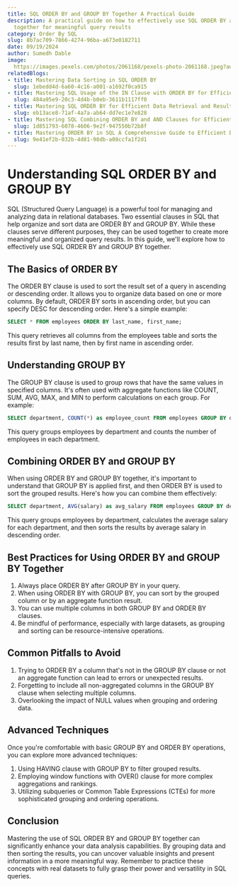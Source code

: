 ```yaml
---
title: SQL ORDER BY and GROUP BY Together A Practical Guide
description: A practical guide on how to effectively use SQL ORDER BY and GROUP BY
  together for meaningful query results
category: Order By SQL
slug: 8b7ac709-7866-4274-96ba-a673e0182711
date: 09/19/2024
author: Sumedh Dable
image: 
  https://images.pexels.com/photos/2061168/pexels-photo-2061168.jpeg?auto=compress&cs=tinysrgb&w=600
relatedBlogs:
- title: Mastering Data Sorting in SQL ORDER BY
  slug: 1ebedd4d-6a60-4c16-a001-a1692f0ca915
- title: Mastering SQL Usage of the IN Clause with ORDER BY for Efficient Querying
  slug: 484a95e9-20c3-4d4b-b0eb-3611b1117ff0
- title: Mastering SQL ORDER BY for Efficient Data Retrieval and Result Sorting
  slug: eb13ace8-71af-4a7a-ab64-dd7ec1e7e828
- title: Mastering SQL Combining ORDER BY and AND Clauses for Efficient Data Retrieval
  slug: 1d851793-6078-4606-9e2f-947550b72b8f
- title: Mastering ORDER BY in SQL A Comprehensive Guide to Efficient Data Sorting
  slug: 9e41ef2b-032b-4d81-98db-a08ccfa1f2d1
---
```


# Understanding SQL ORDER BY and GROUP BY

SQL (Structured Query Language) is a powerful tool for managing and analyzing data in relational databases. Two essential clauses in SQL that help organize and sort data are ORDER BY and GROUP BY. While these clauses serve different purposes, they can be used together to create more meaningful and organized query results. In this guide, we'll explore how to effectively use SQL ORDER BY and GROUP BY together.

## The Basics of ORDER BY

The ORDER BY clause is used to sort the result set of a query in ascending or descending order. It allows you to organize data based on one or more columns. By default, ORDER BY sorts in ascending order, but you can specify DESC for descending order. Here's a simple example:

```sql
SELECT * FROM employees ORDER BY last_name, first_name;
```

This query retrieves all columns from the employees table and sorts the results first by last name, then by first name in ascending order.

## Understanding GROUP BY

The GROUP BY clause is used to group rows that have the same values in specified columns. It's often used with aggregate functions like COUNT, SUM, AVG, MAX, and MIN to perform calculations on each group. For example:

```sql
SELECT department, COUNT(*) as employee_count FROM employees GROUP BY department;
```

This query groups employees by department and counts the number of employees in each department.

## Combining ORDER BY and GROUP BY

When using ORDER BY and GROUP BY together, it's important to understand that GROUP BY is applied first, and then ORDER BY is used to sort the grouped results. Here's how you can combine them effectively:

```sql
SELECT department, AVG(salary) as avg_salary FROM employees GROUP BY department ORDER BY avg_salary DESC;
```

This query groups employees by department, calculates the average salary for each department, and then sorts the results by average salary in descending order.

## Best Practices for Using ORDER BY and GROUP BY Together

1. Always place ORDER BY after GROUP BY in your query.
2. When using ORDER BY with GROUP BY, you can sort by the grouped column or by an aggregate function result.
3. You can use multiple columns in both GROUP BY and ORDER BY clauses.
4. Be mindful of performance, especially with large datasets, as grouping and sorting can be resource-intensive operations.

## Common Pitfalls to Avoid

1. Trying to ORDER BY a column that's not in the GROUP BY clause or not an aggregate function can lead to errors or unexpected results.
2. Forgetting to include all non-aggregated columns in the GROUP BY clause when selecting multiple columns.
3. Overlooking the impact of NULL values when grouping and ordering data.

## Advanced Techniques

Once you're comfortable with basic GROUP BY and ORDER BY operations, you can explore more advanced techniques:

1. Using HAVING clause with GROUP BY to filter grouped results.
2. Employing window functions with OVER() clause for more complex aggregations and rankings.
3. Utilizing subqueries or Common Table Expressions (CTEs) for more sophisticated grouping and ordering operations.

## Conclusion

Mastering the use of SQL ORDER BY and GROUP BY together can significantly enhance your data analysis capabilities. By grouping data and then sorting the results, you can uncover valuable insights and present information in a more meaningful way. Remember to practice these concepts with real datasets to fully grasp their power and versatility in SQL queries.